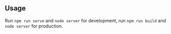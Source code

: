 
## Usage

Run `npm run serve` and `node server` for development, run `npm run build` and `node server` for production.
